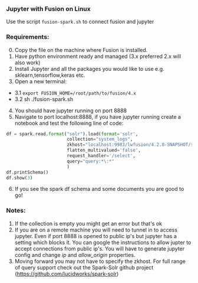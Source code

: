 ### Jupyter with Fusion on Linux

Use the script `fusion-spark.sh` to connect fusion and jupyter
### Requirements:
0. Copy the file on the machine where Fusion is installed.
1. Have python environment ready and managed (3.x preferred 2.x will also work)
2. Install Jupyter and all the packages you would like to use e.g. sklearn,tensorflow,keras etc.
3. Open a new terminal:
- 3.1 `export FUSION_HOME=/root/path/to/fusion/4.x`
- 3.2 sh ./fusion-spark.sh
4.  You should have jupyter running on port 8888
5. Navigate to port localhost:8888, if you have jupyter running create a notebook and test the following line of code:  
  ```python
  df = spark.read.format("solr").load(format='solr',
                         collection="system_logs",
                         zkhost="localhost:9983/lwfusion/4.2.0-SNAPSHOT/solr",
                         flatten_multivalued='false',
                         request_handler='/select',
                         query="query:*\:*"
                         )
  df.printSchema()
  df.show(3)
  ```
6. If you see the spark df schema and some documents you are good to go!

### Notes:
1. If the collection is empty you might get an error but that's ok
2. If you are on a remote machine you will need to tunnel in to access jupyter. Even if port 8888 is opened to public ip's but jupyter has a setting which blocks it. You can google the instructions to allow jupter to accept connections from public ip's. You will have to generate jupyter config and change *ip* and *allow_origin* properties.
3. Moving forward you may not have to specify the zkhost. For full range of query support check out the Spark-Solr github project (https://github.com/lucidworks/spark-solr)